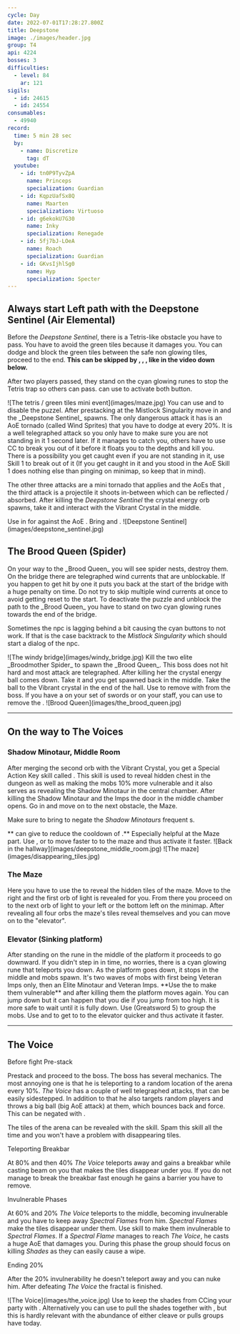 ```yaml
---
cycle: Day
date: 2022-07-01T17:28:27.800Z
title: Deepstone
image: ./images/header.jpg
group: T4
api: 4224
bosses: 3
difficulties:
  - level: 84
    ar: 121
sigils:
  - id: 24615
  - id: 24554
consumables:
  - 49940
record:
  time: 5 min 28 sec
  by:
    - name: Discretize
      tag: dT
  youtube:
    - id: tn0P9TyvZpA
      name: Princeps
      specialization: Guardian
    - id: KqpzUafSx8Q
      name: Maarten
      specialization: Virtuoso
    - id: g6ekokU7G30
      name: Inky
      specialization: Renegade
    - id: 5fj7bJ-LOeA
      name: Roach
      specialization: Guardian
    - id: GKvsIjhlSg0
      name: Hyp
      specialization: Specter
---
```


## Always start Left path with the Deepstone Sentinel (Air Elemental)


<Grid>
<GridItem sm="6">

Before the _Deepstone Sentinel_, there is a Tetris-like obstacle you have to pass. You have to avoid the green tiles because it damages you. You can dodge and block the green tiles between the safe non glowing tiles, proceed to the end. **This can be skipped by <Specialization name="Berserker"/>, <Specialization name="Soulbeast"/>, <Specialization name="Firebrand"/>, like in the video down below.**

After two players passed, they stand on the cyan glowing runes to stop the Tetris trap so others can pass. <Specialization name="Elementalist"/> can use <Skill name="Lightning flash"/> to activate both button.
</GridItem>

<GridItem sm="6">
![The tetris / green tiles mini event](images/maze.jpg)
</GridItem>

<GridItem sm="12">
<Tabs>
<Tab specialization="Guardian">
<ProfessionVideo title="Tetris skip" profession="Guardian"  timestamp="189" src="MmJTsOhdQeo"/>
You can use <Skill name="swordofjustice"/> and <Skill name="mercifulinterventioN"/> to disable the puzzel.
</Tab>

<Tab specialization="Soulbeast">
<ProfessionVideo title="Tetris skip" profession="Soulbeast" src="5x1KpI1unYg"/>
</Tab>

<Tab specialization="Berserker">
<ProfessionVideo title="Tetris skip" profession="Berserker" src="29qQ2xU1YHk"/>
</Tab>

<Tab specialization="Weaver">
<ProfessionVideo title="Tetris skip" profession="Weaver" src="Fy1rYx73keI"/>
</Tab>

<Tab specialization="Herald">
<ProfessionVideo title="Tetris skip" profession="Herald" src="DlCSFn5VK18"/>
</Tab>
</Tabs>
</GridItem>

<GridItem sm="7">
After prestacking <Boon name="Might"/> at the Mistlock Singularity move in and the _Deepstone Sentinel_ spawns. The only dangerous attack it has is an AoE tornado (called Wind Sprites) that you have to dodge at every 20%. It is a well telegraphed attack so you only have to make sure you are not standing in it 1 second later. If it manages to catch you, others have to use CC to break you out of it before it floats you to the depths and kill you. There is a possibility you get caught even if you are not standing in it, use Skill 1 to break out of it (If you get caught in it and you stood in the AoE Skill 1 does nothing else than pinging on minimap, so keep that in mind).

The other three attacks are a mini tornado that applies <Condition name="Chilled"/> and the AoEs that <Control name="Daze"/>, the third attack is a projectile it shoots in-between which can be reflected / absorbed. After killing the _Deepstone Sentinel_ the crystal energy orb spawns, take it and interact with the Vibrant Crystal in the middle.

<Tabs>
<Tab specialization="Renegade">
Use <Skill name="Inspiring Reinforcement"/> in <Skill name="Legendary Dwarf Stance" disableText/> for <Boon name="Stability"/> against the AoE <Control name="Daze"/>.
</Tab>

<Tab specialization="Firebrand">
Bring <Skill name="Mantraofliberation"/> and <Skill name="Standyourground"/>.
</Tab>
</Tabs>
</GridItem>

<GridItem sm="5">
![Deepstone Sentinel](images/deepstone_sentinel.jpg)
</GridItem>
</Grid>

## The Brood Queen (Spider)

<Grid>
<GridItem sm="8">
On your way to the _Brood Queen_ you will see spider nests, destroy them. On the bridge there are telegraphed wind currents that are unblockable. If you happen to get hit by one it puts you back at the start of the bridge with a huge penalty on time. Do not try to skip multiple wind currents at once to avoid getting reset to the start. To deactivate the puzzle and unblock the path to the _Brood Queen_ you have to stand on two cyan glowing runes towards the end of the bridge.

Sometimes the npc is lagging behind a bit causing the cyan buttons to not work. If that is the case backtrack to the _Mistlock Singularity_ which should start a dialog of the npc.
</GridItem>

<GridItem sm="4">
![The windy bridge](images/windy_bridge.jpg)
</GridItem>

<GridItem sm="6">
Kill the two elite _Broodmother Spider_ to spawn the _Brood Queen_. This boss does not hit hard and most attack are telegraphed. After killing her the crystal energy ball comes down. Take it and you get spawned back in the middle. Take the ball to the Vibrant crystal in the end of the hall.

<Tabs>
<Tab specialization="Renegade">
Use <Skill name="Legendary Demon Stance"/> to remove <Boon name="Protection"/> with <Skill name="Banish Enchantment"/> from the boss. If you have a <Item id="72872"/> on your set of swords or on your staff, you can use <Skill id="41220"/> to remove the <Boon name="Protection"/>.
</Tab>
</Tabs>
</GridItem>

<GridItem sm="6">
![Brood Queen](images/the_brood_queen.jpg)
</GridItem>
</Grid>

---

## On the way to The Voices

<Grid>
<GridItem sm="6">

### Shadow Minotaur, Middle Room

After merging the second orb with the Vibrant Crystal, you get a Special Action Key skill called <SpecialActionKey name="lightofdeldrimor"/>. This skill is used to reveal hidden chest in the dungeon as well as making the mobs 10% more vulnerable and it also serves as revealing the Shadow Minotaur in the central chamber. After killing the Shadow Minotaur and the Imps the door in the middle chamber opens. Go in and move on to the next obstacle, the Maze.

Make sure to bring <Boon name="Stability"/> to negate the _Shadow Minotaurs_ frequent <Control name="Knockback"/>s.

<Tabs>
<Tab specialization="Renegade">
**<Specialization name="Renegade"/> can give <Boon name="Alacrity"/> to reduce the cooldown of <SpecialActionKey name="lightofdeldrimor"/>.** Especially helpful at the Maze part.
</Tab>

<Tab specialization="Elementalist">
Use <Skill name="Lightning Flash"/>, <Skill name="Ride the Lightning"/> or <Skill id="5516"/> to move faster to to the maze and thus activate it faster.
</Tab>
</Tabs>
</GridItem>

<GridItem sm="6">
![Back in the hallway](images/deepstone_middle_room.jpg)
</GridItem>

<GridItem sm="6">
![The maze](images/disappearing_tiles.jpg)
</GridItem>

<GridItem sm="6">

### The Maze

Here you have to use the <SpecialActionKey name="lightofdeldrimor"/> to reveal the hidden tiles of the maze. Move to the right and the first orb of light is revealed for you. From there you proceed on to the next orb of light to your left or the bottom left on the minimap. After revealing all four orbs the maze's tiles reveal themselves and you can move on to the "elevator".

<ProfessionVideo title="Maze skip for Ranger, Warrior, Guardian, Elementalist and Revenant" profession="Ranger" src="coAfQMSot7s"/>
</GridItem>
</Grid>

### Elevator (Sinking platform)

<Grid>
<GridItem sm="7">
After standing on the rune in the middle of the platform it proceeds to go downward. If you didn't step in in time, no worries, there is a cyan glowing rune that teleports you down. As the platform goes down, it stops in the middle and mobs spawn. It's two waves of mobs with first being Veteran Imps only, then an Elite Minotaur and Veteran Imps. **Use the <SpecialActionKey name="lightofdeldrimor"/> to make them vulnerable** and after killing them the platform moves again. You can jump down but it can happen that you die if you jump from too high. It is more safe to wait until it is fully down.
</GridItem>

<GridItem sm="5">
<Tabs>
<Tab specialization="Guardian">
Use <Skill name="Binding Blade"/> (Greatsword 5) to group the mobs.
</Tab>

<Tab specialization="Elementalist">
Use <Skill name="Lightning Flash"/> and <Skill name="Ride the Lightning"/> to get to to the elevator quicker and thus activate it faster.
</Tab>
</Tabs>
</GridItem>
</Grid>

---

## The Voice

<Grid>
<GridItem sm="8">

Before fight <Label>Pre-stack</Label>

Prestack <Boon name="Might"/> and proceed to the boss. The boss has several mechanics. The most annoying one is that he is teleporting to a random location of the arena every 10%. _The Voice_ has a couple of well telegraphed attacks, that can be easily sidestepped. In addition to that he also targets random players and throws a big ball (big AoE attack) at them, which bounces back and force. This can be negated with <Boon name="Aegis"/>.

The tiles of the arena can be revealed with the <SpecialActionKey name="lightofdeldrimor"/> skill. Spam this skill all the time and you won't have a problem with disappearing tiles.

Teleporting <Label>Breakbar</Label>

At 80% and then 40% _The Voice_ teleports away and gains a breakbar while casting beam on you that makes the tiles disappear under you. If you do not manage to break the breakbar fast enough he gains a barrier you have to remove.

Invulnerable <Label>Phases</Label>

At 60% and 20% _The Voice_ teleports to the middle, becoming invulnerable and you have to keep away _Spectral Flames_ from him. _Spectral Flames_ make the tiles disappear under them. Use <SpecialActionKey name="lightofdeldrimor"/> skill to make them invulnerable to _Spectral Flames_. If a _Spectral Flame_ manages to reach _The Voice_, he casts a huge AoE that damages you. During this phase the group should focus on killing _Shades_ as they can easily cause a wipe.

Ending <Label>20%</Label>

After the 20% invulnerability he doesn't teleport away and you can nuke him. After defeating _The Voice_ the fractal is finished.
</GridItem>

<GridItem sm="4">
![The Voice](images/the_voice.jpg)
<Tabs>
<Tab specialization="Renegade">
Use <Skill name="Legendary Dwarf Stance"/> to keep the shades from CCing your party with <Skill name="Inspiring Reinforcement"/>. Alternatively you can use <Skill name="Legendary Demon Stance"/> to pull the shades together with <Skill name="Call to Anguish"/>, but this is hardly relevant with the abundance of either cleave or pulls groups have today.
</Tab>
</Tabs>
</GridItem>
</Grid>
